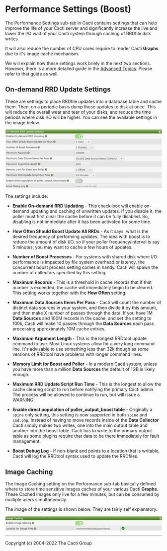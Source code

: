 # Performance Settings (Boost)

The Performance Settings sub-tab in Cacti contains settings that
can help improve the life of your Cacti server and significantly
increase the live and lower the I/O wait of your Cacti system
through caching of RRDfile disk writes.

It will also reduce the number of CPU cores require to render
Cacti **Graphs** due to it's image cache mechanism.

We will explain how these settings work briely in the next
two sections.  However, there is a more detailed guide in
the [Advanced Topics](Boost.md).  Please refer to that guide
as well.

## On-demand RRD Update Settings

These are settings to place RRDfile updates into a database
table and cache them.  Then, on a periodic basis dump those
updates to disk at once.  This will reduce the overall wear
and tear of your disks, and reduce the time periods where
disk I/O will be higher.  You can see the available settings
in the image below.

![Boost On-Demand Settings](images/settings-boost-ondemand.png)

The settings include:

- **Enable On-demand RRD Updating** - This check-box will enable
  on-demand updating and caching of unwritten updates.  If you
  disable it, the poller must first clear the cache before it
  can be fully disabled.  So, disabling is not immediate after
  it has been activated for some time.

- **How Often Should Boost Update All RRDs** - As it says, what
  is the desired frequency of performing updates.  The idea with
  boost is to reduce the amount of disk I/O, so if your poller
  frequency/interval is say 5 minutes, you may want to cache
  a few hours of updates.

- **Number of Boost Processes** - For systems with shared disk
  where I/O performance is impacted by file system
  overhead or latency, the concurrent boost process
  setting comes in handy.  Cacti will spawn the number
  of collectors specified by this setting.

- **Maximum Records** - This is a threshold in cache records
  that if that number is exceeded, the cache will immediately
  begin to be cleared.  This setting works together with the
  **How Often** setting.

- **Maximum Data Sources Items Per Pass** - Cacti will count
  the number of distinct data sources in your system, and then
  divide it by this amount, and then make X number of passes
  through the data.  If you have 1M **Data Sources** and 100M
  records in the cache, and set the setting to 100k, Cacti
  will make 10 passes through the **Data Sources** each pass
  processing approximately 10M cache entries.

- **Maximum Argument Length** - This is the longest RRDtool
  update command to use.  Most Linux systems allow for a very
  long command line.  It's advisable to use something less
  than 32k though as some versions of RRDtool have problems
  with longer command lines.

- **Memory Limit for Boost and Poller** - In a modern Cacti
  system, unless you have more than a million **Data Sources**
  the default of 1GB is likely enough.

- **Maximum RRD Update Script Run Time** - This is the longest
  to allow the cache clearing script to run before notifying
  the primary Cacti admin.  The process will be allowed to
  continue to run, but will issue a WARNING.

- **Enable direct population of poller_output_boost table** -
  Originally a `spine` only setting, this setting is now
  supported in both `spine` and `cmd.php`.  Instead of having
  to move records inside of the **Data Collector** Cacti
  simply makes two writes, one into the main output table
  and another into the boost table.  Cacti has to write
  to the primary output table as some plugins require that
  data to be there immediately for fault management.

- **Boost Debug Log** - If non-blank and points to a
  location that is writable, Cacti will log the RRDtool
  syntax used to update the RRDfiles.

## Image Caching

The Image Caching setting on the Performance sub-tab
basically defined where to store time sensitive
images caches of your various Cacti **Graphs**.  These
Cached images only live for a few minutes, but can
be consumed by multiple users simultaneously.

The image of the settings is shown below.  They are
fairly self explanatory.

![Image Caching](images/settings-boost-image-cache.png)

---
<copy>Copyright (c) 2004-2022 The Cacti Group</copy>

